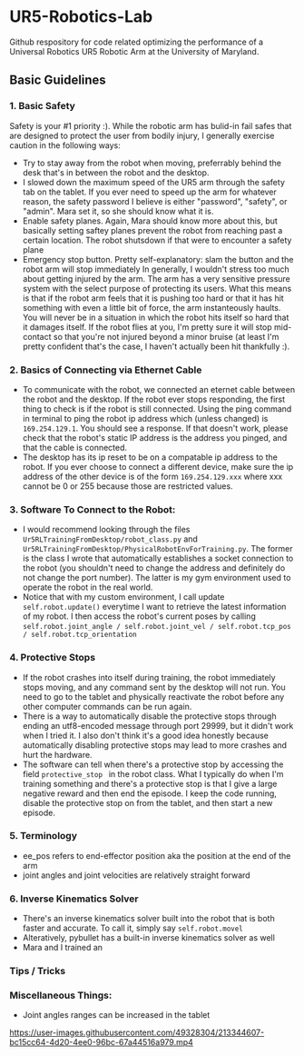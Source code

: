 # UR5-Robotics-Lab
Github respository for code related optimizing the performance of a Universal Robotics UR5 Robotic Arm at the University of Maryland.

## Basic Guidelines

### 1. Basic Safety
Safety is your #1 priority :). While the robotic arm has bulid-in fail safes that are designed to protect the user from bodily injury, I generally exercise caution in the following ways:
- Try to stay away from the robot when moving, preferrably behind the desk that's in between the robot and the desktop.
- I slowed down the maximum speed of the UR5 arm through the safety tab on the tablet. If you ever need to speed up the arm for whatever reason, the safety password I believe is either "password", "safety", or "admin". Mara set it, so she should know what it is.
- Enable safety planes. Again, Mara should know more about this, but basically setting saftey planes prevent the robot from reaching past a certain location. The robot shutsdown if that were to encounter a safety plane
- Emergency stop button. Pretty self-explanatory: slam the button and the robot arm will stop immediately
In generally, I wouldn't stress too much about getting injured by the arm. The arm has a very sensitive pressure system with the select purpose of protecting its users. What this means is that if the robot arm feels that it is pushing too hard or that it has hit something with even a little bit of force, the arm instanteously haults. You will never be in a situation in which the robot hits itself so hard that it damages itself. If the robot flies at you, I'm pretty sure it will stop mid-contact so that you're not injured beyond a minor bruise (at least I'm pretty confident that's the case, I haven't actually been hit thankfully :).

### 2. Basics of Connecting via Ethernet Cable
- To communicate with the robot, we connected an eternet cable between the robot and the desktop. If the robot ever stops responding, the first thing to check is if the robot is still connected. Using the ping command in terminal to ping the robot ip address which (unless changed) is ``169.254.129.1``. You should see a response. If that doesn't work, please check that the robot's static IP address is the address you pinged, and that the cable is connected. 
- The desktop has its ip reset to be on a compatable ip address to the robot. If you ever choose to connect a different device, make sure the ip address of the other device is of the form ``169.254.129.xxx`` where xxx cannot be 0 or 255 because those are restricted values.

### 3. Software To Connect to the Robot:
- I would recommend looking through the files ``Ur5RLTrainingFromDesktop/robot_class.py`` and ``Ur5RLTrainingFromDesktop/PhysicalRobotEnvForTraining.py``. The former is the class I wrote that automatically establishes a socket connection to the robot (you shouldn't need to change the address and definitely do not change the port number). The latter is my gym environment used to operate the robot in the real world.
- Notice that with my custom environment, I call update ``self.robot.update()`` everytime I want to retrieve the latest information of my robot. I then access the robot's current poses by calling ``self.robot.joint_angle / self.robot.joint_vel / self.robot.tcp_pos / self.robot.tcp_orientation``

### 4. Protective Stops
- If the robot crashes into itself during training, the robot immediately stops moving, and any command sent by the desktop will not run. You need to go to the tablet and physically reactivate the robot before any other computer commands can be run again.
- There is a way to automatically disable the protective stops through ending an utf8-encoded message through port 29999, but it didn't work when I tried it. I also don't think it's a good idea honestly because automatically disabling protective stops may lead to more crashes and hurt the hardware.
- The software can tell when there's a protective stop by accessing the field ``protective_stop `` in the robot class. What I typically do when I'm training something and there's a protective stop is that I give a large negative reward and then end the episode. I keep the code running, disable the protective stop on from the tablet, and then start a new episode.

### 5. Terminology
- ee_pos refers to end-effector position aka the position at the end of the arm
- joint angles and joint velocities are relatively straight forward

### 6. Inverse Kinematics Solver
- There's an inverse kinematics solver built into the robot that is both faster and accurate. To call it, simply say ``self.robot.movel``
- Alteratively, pybullet has a built-in inverse kinematics solver as well
- Mara and I trained an 


### Tips / Tricks

### Miscellaneous Things:
- Joint angles ranges can be increased in the tablet


https://user-images.githubusercontent.com/49328304/213344607-bc15cc64-4d20-4ee0-96bc-67a44516a979.mp4

